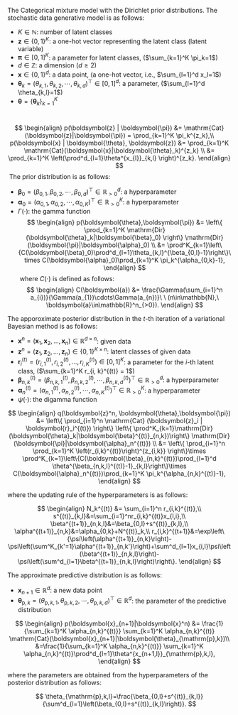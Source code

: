 <!-- Document Author
Yasushi Esaki <esakiful@gmail.com>
-->

The Categorical mixture model with the Dirichlet prior distributions. The stochastic data generative model is as follows:
​

* $K \in \mathbb{N}$: number of latent classes
* $\boldsymbol{z} \in \{ 0, 1 \}^K$: a one-hot vector representing the latent class (latent variable)
* $\boldsymbol{\pi} \in [0, 1]^K$: a parameter for latent classes, ($\sum_{k=1}^K \pi_k=1$)
* $d \in \mathbb{Z}$: a dimension ($d \geq 2$)
* $\boldsymbol{x} \in \{ 0, 1\}^d$: a data point, (a one-hot vector, i.e., $\sum_{l=1}^d x_l=1$)
* $\boldsymbol{\theta}_k=(\theta_{k,1},\theta_{k,2},\cdots,\theta_{k,d})^\top \in [0, 1]^d$: a parameter, ($\sum_{l=1}^d \theta_{k,l}=1$)
* $\boldsymbol{\theta} = \{ \boldsymbol{\theta}_k \}_{k=1}^K$

​
$$
\begin{align}
    p(\boldsymbol{z} | \boldsymbol{\pi}) &= \mathrm{Cat}(\boldsymbol{z}|\boldsymbol{\pi}) = \prod_{k=1}^K \pi_k^{z_k},\\
    p(\boldsymbol{x} | \boldsymbol{\theta}, \boldsymbol{z}) &= \prod_{k=1}^K \mathrm{Cat}(\boldsymbol{x}|\boldsymbol{\theta}_k)^{z_k} \\
    &= \prod_{k=1}^K \left(\prod^d_{l=1}\theta^{x_{l}}_{k,l}  \right)^{z_k}.
\end{align}
$$
​
The prior distribution is as follows:
​

* $\boldsymbol{\beta}_0=(\beta_{0,1},\beta_{0,2},\cdots,\beta_{0,d})^\top \in \mathbb{R}^{d}_{>0}$: a hyperparameter
* $\boldsymbol{\alpha}_0=(\alpha_{0,1},\alpha_{0,2},\cdots,\alpha_{0,K})^\top \in \mathbb{R}_{> 0}^K$: a hyperparameter
* $\Gamma (\cdot)$: the gamma function
​
$$
\begin{align}
    p(\boldsymbol{\theta},\boldsymbol{\pi}) &= \left\{ \prod_{k=1}^K \mathrm{Dir}(\boldsymbol{\theta}_k|\boldsymbol{\beta}_0) \right\} \mathrm{Dir}(\boldsymbol{\pi}|\boldsymbol{\alpha}_0) \\
    &=  \prod^K_{k=1}\left\{C(\boldsymbol{\beta}_0)\prod^d_{l=1}\theta_{k,l}^{\beta_{0,l}-1}\right\}\times C(\boldsymbol{\alpha}_0)\prod_{k=1}^K \pi_k^{\alpha_{0,k}-1},
\end{align}
$$
​
where $C(\cdot)$ is defined as follows:
​
$$
\begin{align}
    C(\boldsymbol{a}) &= \frac{\Gamma(\sum_{i=1}^n a_{i})}{\Gamma(a_{1})\cdots\Gamma(a_{n})}\ \ (n\in\mathbb{N},\ \boldsymbol{a}\in\mathbb{R}^n_{>0}).
\end{align}
$$

The apporoximate posterior distribution in the $t$-th iteration of a variational Bayesian method is as follows:

* $\boldsymbol{x}^n = (\boldsymbol{x}_1, \boldsymbol{x}_2, \dots , \boldsymbol{x}_n) \in \mathbb{R}^{d \times n}$: given data
* $\boldsymbol{z}^n = (\boldsymbol{z}_1, \boldsymbol{z}_2, \dots , \boldsymbol{z}_n) \in \{ 0, 1 \}^{K \times n}$: latent classes of given data
* $\boldsymbol{r}_i^{(t)} = (r_{i,1}^{(t)}, r_{i,2}^{(t)}, \dots , r_{i,K}^{(t)}) \in [0, 1]^K$: a parameter for the $i$-th latent class, ($\sum_{k=1}^K r_{i, k}^{(t)} = 1$)
* $\boldsymbol{\beta}_{n,k}^{(t)}=(\beta^{(t)}_{n,k,1},\beta^{(t)}_{n,k,2},\cdots,\beta^{(t)}_{n,k,d})^\top \in \mathbb{R}_{> 0}^d$: a hyperparameter
* $\boldsymbol{\alpha}_n^{(t)}=(\alpha^{(t)}_{n,1},\alpha^{(t)}_{n,2},\cdots,\alpha^{(t)}_{n,K})^\top \in \mathbb{R}_{> 0}^K$: a hyperparameter
* $\psi (\cdot)$: the digamma function

$$
\begin{align}
    q(\boldsymbol{z}^n, \boldsymbol{\theta},\boldsymbol{\pi}) &= \left\{ \prod_{i=1}^n \mathrm{Cat} (\boldsymbol{z}_i | \boldsymbol{r}_i^{(t)}) \right\} \left\{  \prod^K_{k=1}\mathrm{Dir}(\boldsymbol{\theta}_k|\boldsymbol{\beta}^{(t)}_{n,k})\right\} \mathrm{Dir}(\boldsymbol{\pi}|\boldsymbol{\alpha}_n^{(t)}) \\
    &= \left\{ \prod_{i=1}^n \prod_{k=1}^K \left(r_{i,k}^{(t)}\right)^{z_{i,k}} \right\}\times \prod^K_{k=1}\left\{C(\boldsymbol{\beta}_{n,k}^{(t)})\prod_{l=1}^d \theta^{\beta_{n,k,l}^{(t)}-1}_{k,l}\right\}\times C(\boldsymbol{\alpha}_n^{(t)})\prod_{k=1}^K \pi_k^{\alpha_{n,k}^{(t)}-1},
\end{align}
$$

where the updating rule of the hyperparameters is as follows:

$$
\begin{align}
    N_k^{(t)} &= \sum_{i=1}^n r_{i,k}^{(t)},\\
    s^{(t)}_{k,l}&=\sum_{i=1}^nr_{i,k}^{(t)}x_{l,i},\\
    \beta^{(t+1)}_{n,k,l}&=\beta_{0,l}+s^{(t)}_{k,l},\\
    \alpha^{(t+1)}_{n,k}&=\alpha_{0,k}+N^{(t)}_k,\\
    r_{i,k}^{(t+1)}&=\exp\left\{\psi\left(\alpha^{(t+1)}_{n,k}\right)-\psi\left(\sum^K_{k'=1}\alpha^{(t+1)}_{n,k'}\right)+\sum^d_{l=1}x_{i,l}\psi\left(\beta^{(t+1)}_{n,k,l}\right)-\psi\left(\sum^d_{l=1}\beta^{(t+1)}_{n,k,l}\right)\right\}.
\end{align}
$$

The approximate predictive distribution is as follows:

* $\boldsymbol{x}_{n+1} \in \mathbb{R}^d$: a new data point
* $\boldsymbol{\theta}_{\mathrm{p},k}=(\theta_{\mathrm{p},k,1},\theta_{\mathrm{p},k,2},\cdots,\theta_{\mathrm{p},k,d})^\top \in \mathbb{R}^d$: the parameter of the predictive distribution

$$
\begin{align}
    p(\boldsymbol{x}_{n+1}|\boldsymbol{x}^n) &= \frac{1}{\sum_{k=1}^K \alpha_{n,k}^{(t)}} \sum_{k=1}^K \alpha_{n,k}^{(t)} \mathrm{Cat}(\boldsymbol{x}_{n+1}|\boldsymbol{\theta}_{\mathrm{p},k})\\
    &=\frac{1}{\sum_{k=1}^K \alpha_{n,k}^{(t)}} \sum_{k=1}^K \alpha_{n,k}^{(t)}\prod^d_{l=1}\theta^{x_{n+1,l}}_{\mathrm{p},k,l},
\end{align}
$$

where the parameters are obtained from the hyperparameters of the posterior distribution as follows:

$$
    \theta_{\mathrm{p},k,l}=\frac{\beta_{0,l}+s^{(t)}_{k,l}}{\sum^d_{l=1}\left(\beta_{0,l}+s^{(t)}_{k,l}\right)}.
$$